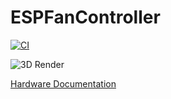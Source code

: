# ESPFanController

[![CI](https://github.com/Qeteshpony/ESPFanController/actions/workflows/ci.yml/badge.svg?branch=main)](https://github.com/Qeteshpony/ESPFanController/actions/workflows/ci.yml)

![3D Render](https://qeteshpony.github.io/ESPFanController/3D/ESPFanController-3D_top.png)

[Hardware Documentation](https://qeteshpony.github.io/ESPFanController)

